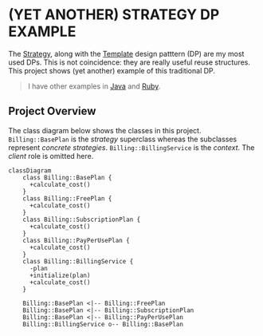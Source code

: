 # (YET ANOTHER) STRATEGY DP EXAMPLE

The [Strategy](https://refactoring.guru/design-patterns/strategy), along with the [Template](https://refactoring.guru/design-patterns/template) design patttern (DP) are my most used DPs. This is not coincidence: they are really useful reuse structures. This project shows (yet another) example of this traditional DP.

> I have other examples in [Java](https://github.com/gabrielcostasilva/dp-strategy.git) and [Ruby](https://github.com/gabrielcostasilva/dp-strategy-ruby.git).

## Project Overview
The class diagram below shows the classes in this project. `Billing::BasePlan` is the _strategy_ superclass whereas the subclasses represent _concrete strategies_. `Billing::BillingService` is the _context_. The _client_ role is omitted here.

```mermaid
classDiagram
    class Billing::BasePlan {
      +calculate_cost()
    }
    class Billing::FreePlan {
      +calculate_cost()
    }
    class Billing::SubscriptionPlan {
      +calculate_cost()
    }
    class Billing::PayPerUsePlan {
      +calculate_cost()
    }
    class Billing::BillingService {
      -plan
      +initialize(plan)
      +calculate_cost()
    }

    Billing::BasePlan <|-- Billing::FreePlan
    Billing::BasePlan <|-- Billing::SubscriptionPlan
    Billing::BasePlan <|-- Billing::PayPerUsePlan
    Billing::BillingService o-- Billing::BasePlan
```